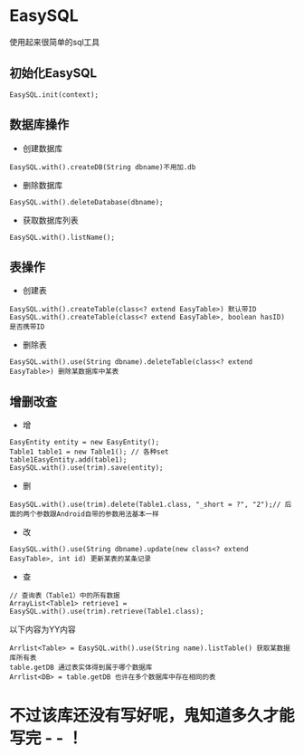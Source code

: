 # EasySQL
使用起来很简单的sql工具


初始化EasySQL
----------

```
EasySQL.init(context);
```

数据库操作
---

 - 创建数据库

```
EasySQL.with().createDB(String dbname)不用加.db
```

 - 删除数据库

```
EasySQL.with().deleteDatabase(dbname);
```

 - 获取数据库列表

```
EasySQL.with().listName();
```

表操作
---

 - 创建表

```
EasySQL.with().createTable(class<? extend EasyTable>) 默认带ID
EasySQL.with().createTable(class<? extend EasyTable>, boolean hasID) 是否携带ID
```

 - 删除表

```
EasySQL.with().use(String dbname).deleteTable(class<? extend EasyTable>) 删除某数据库中某表
```

增删改查
----

 - 增

```
EasyEntity entity = new EasyEntity();
Table1 table1 = new Table1(); // 各种set
table1EasyEntity.add(table1);
EasySQL.with().use(trim).save(entity);
```

 - 删

```
EasySQL.with().use(trim).delete(Table1.class, "_short = ?", "2");// 后面的两个参数跟Android自带的参数用法基本一样
```

 - 改

```
EasySQL.with().use(String dbname).update(new class<? extend EasyTable>, int id) 更新某表的某条记录
```

 - 查

```
// 查询表（Table1）中的所有数据
ArrayList<Table1> retrieve1 = EasySQL.with().use(trim).retrieve(Table1.class);
```



以下内容为YY内容
```
Arrlist<Table> = EasySQL.with().use(String name).listTable() 获取某数据库所有表
table.getDB 通过表实体得到属于哪个数据库
Arrlist<DB> = table.getDB 也许在多个数据库中存在相同的表
```


不过该库还没有写好呢，鬼知道多久才能写完 - - ！
==========================